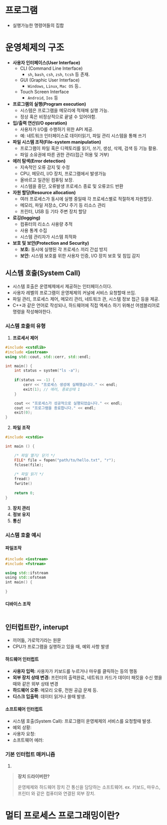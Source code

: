# 프로그램
- 실행가능한 명령어들의 집합
# 운영체제의 구조
- **사용자 인터페이스(User Interface)**
  - CLI (Command Line Interface)
	- `sh`, `bash`, `csh`, `zsh`, `tcsh` 등 존재.
  - GUI (Graphic User Interface)
	- `Windows`, `Linux`, `Mac OS` 등..
  - Touch Screen Interface
	- `Android`, `Ios` 등 
- **프로그램의 실행(Program execution)**
	- 시스템은 프로그램을 메모리에 적재해 실행 가능.
	- 정상 혹은 비정상적으로 끝낼 수 있어야함.
- **입/출력 연산(I/O operation)**
	- 사용자가 I/O를 수행하기 위한 API 제공. 
	- 예: 네트워크 인터페이스로 데이터읽기, 파일 관리 시스템을 통해 쓰기
- **파일 시스템 조작(File-system manipulation)**
	- 프로그램이 파일 혹은 디렉토리를 읽기, 쓰기, 생성, 삭제, 검색 등 기능 활용.
	- 파일 소유권에 따른 권한 관리(접근 허용 및 거부)
- **에러 탐색(Error detection)**
	- 지속적인 오류 감지 및 수정
	- CPU, 메모리, I/O 장치, 프로그램에서 발생가능
	- 올바르고 일관된 컴퓨팅 보장.
	- 시스템을 중단, 오류발생 프로세스 종료 및 오류코드 반환 
- **자원 할당(Resource allocation)**
	- 여러 프로세스가 동시에 실행 중일때 각 프로세스별로 적절하게 자원할당.
	- 메모리, 파일 저장소, CPU 주기 등 리소스 관리
	- 프린터, USB 등 기타 주변 장치 할당
- **로깅(logging)**
	- 컴퓨터의 리소스 사용량 추적
	- 사용 통계 수집
	- 시스템 관리자가 시스템 최적화 
- **보호 및 보안(Protection and Security)**
	- **보호:** 동시에 실행된 각 프로세스 끼리 간섭 방지 
	- **보안:** 시스템 보호를 위한 사용자 인증, I/O 장치 보호 및 침입 감지

 
## 시스템 호출(System Call)

- 시스템 호출은 운영체제에서 제공하는 인터페이스이다.
- 사용자 레벨의 프로그램이 운영체제의 커널에 서비스 요청할때 쓰임.
- 파일 관리, 프로세스 제어, 메모리 관리, 네트워크 관, 시스템 정보 접근 등을 제공.
- C++과 같은 언어로 작성되나, 하드웨어에 직접 엑세스 하기 위해선 어셈블리어로 명령을 작성해야한다.

### 시스템 호출의 유형
1. **프로세서 제어**
```cpp
#include <cstdlib>
#include <iostream>
using std::cout, std::cerr, std::endl;

int main() {
	int status = system("ls -a");
	
	if(status == -1) {
		cerr << "프로세스 생성에 실패했습니다." << endl;
		exit(1); // 에러, 종료상태 1
	}

	cout << "프로세스가 성공적으로 실행되었습니다." << endl;
	cout << "프로그램을 종료합니다." << endl;
	exit(0);
}
```
2. **파일 조작**

```cpp
#include <cstdio>

int main () {

	/* 파일 열기/ 닫기 */
	FILE* file = fopen("path/to/hello.txt", "r");
	fclose(file);
	
	/* 파일 읽기 */
	fread()
	fwrite()
	
	return 0;
}

```




3. **장치 관리**
4. **정보 유지**
5. **통신**

### 시스템 호출 예시

#### 파일조작
```cpp
#include <iostream>
#include <fstream>

using std::ifstream
using std::ofsteam
int main() {
	
}
```
#### 디바이스 조작
```cpp
```
## 인터럽트란?, interupt 

- 끼어듦, 가로막기라는 원문
- CPU가 프로그램을 실행하고 있을 때, 예외 사항 발생
#### 하드웨어 인터럽트

- **사용자 입력:** 사용자가 키보드를 누르거나 마우를 클릭하는 등의 행동
- **외부 장치 상태 변경:** 프린터의 출력완료, 네트워크 카드가 데이터 패킷을 수신 했을 때와 같은 외부 상태 변경
- **하드웨어 오류**: 메모리 오류, 전원 공급 문제 등.
- **디스크 입출력**: 데이터 읽거나 쓸때 발생.
#### 소프트웨어 인터럽트

- 시스템 호출(System Call): 프로그램이 운영체제의 서비스를 요청할때 발생.
- 예외 상황:
- 사용자 요청:
- 소프트웨어 에러:

### 기본 인터럽트 매커니즘

1. 


> **장치 드라이버란?**
>   
> 운영체제와 하드웨어 장치 간 통신을 담당하는 소프트웨어.
> ex. 키보드, 마우스, 프린터 와 같은 컴퓨터와 연결된 외부 장치.




# 멀티 프로세스 프로그래밍이란?
